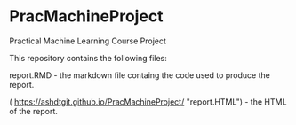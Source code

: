 # PracMachineProject
Practical Machine Learning Course Project

This repository contains the following files:


report.RMD - the markdown file containg the code used to produce the report.

( https://ashdtgit.github.io/PracMachineProject/ "report.HTML") - the HTML of the report.
